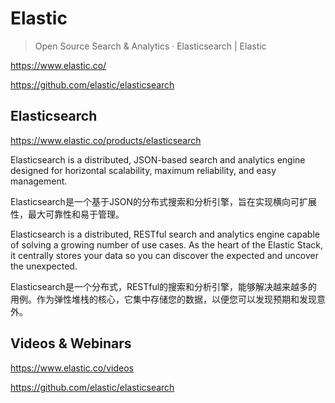 # Elastic 

> Open Source Search & Analytics · Elasticsearch | Elastic  

https://www.elastic.co/

https://github.com/elastic/elasticsearch


## Elasticsearch

https://www.elastic.co/products/elasticsearch

Elasticsearch is a distributed, JSON-based search and analytics engine designed for horizontal scalability, maximum reliability, and easy management.  

Elasticsearch是一个基于JSON的分布式搜索和分析引擎，旨在实现横向可扩展性，最大可靠性和易于管理。


Elasticsearch is a distributed, RESTful search and analytics engine capable of solving a growing number of use cases. As the heart of the Elastic Stack, it centrally stores your data so you can discover the expected and uncover the unexpected.  

Elasticsearch是一个分布式，RESTful的搜索和分析引擎，能够解决越来越多的用例。作为弹性堆栈的核心，它集中存储您的数据，以便您可以发现预期和发现意外。

## Videos & Webinars

https://www.elastic.co/videos



https://github.com/elastic/elasticsearch







